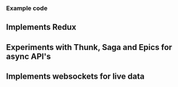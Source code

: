 ### Example code 

## Implements Redux

## Experiments with Thunk, Saga and Epics for async API's

## Implements websockets for live data

